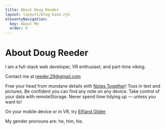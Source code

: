 ```yaml
---
title: About Doug Reeder
layout: layouts/blog-base.njk
eleventyNavigation:
  key: About Me
  order: 4
---
```

# About Doug Reeder

I am a full-stack web developer, VR enthusiast, and part-time viking.

Contact me at [reeder.29@gmail.com](mailto:reeder.29@gmail.com?subject=Your%20Blog)

Free your head from mundane details with [Notes Together](https://notestogether.hominidsoftware.com/)! Toss in text and pictures. Be confident you can find any note on any device. Take control of your data with remoteStorage. Never spend time tidying up — unless you want to!

On your mobile device or in VR, try [Elfland Glider](https://dougreeder.github.io/elfland-glider/)

My gender pronouns are: he, him, his.

